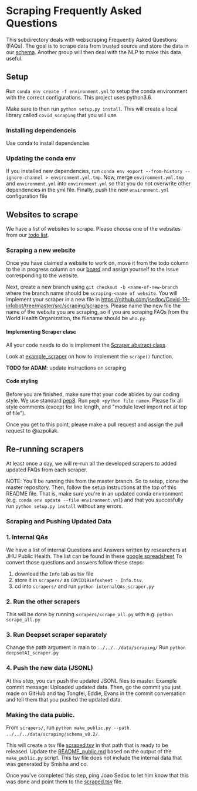 # Scraping Frequently Asked Questions

This subdirectory deals with webscraping Frequently Asked Questions (FAQs). The goal is to scrape data from trusted source and store the data in our [schema](https://github.com/jsedoc/Covid-19-infobot/wiki/Schema-v0.1). Another group will then deal with the NLP to make this data useful.

## Setup

Run `conda env create -f environment.yml` to setup the conda environment with the correct configurations.
This project uses python3.6. 

Make sure to then run `python setup.py install`. This will create a local library called `covid_scraping` that you will use.

### Installing dependenceis

Use conda to install dependencies

### Updating the conda env

If you installed new dependencies, run `conda env export --from-history --ignore-channel > environment.yml.tmp`.
Now, merge `environment.yml.tmp` and `environment.yml` into `environment.yml` so that you do not overwrite other
dependencies in the yml file.
Finally, push the new `environment.yml` configuration file


## Websites to scrape

We have a list of websites to scrape. Please choose one of the websites from our [todo list](https://github.com/jsedoc/Covid-19-infobot/projects/3).

### Scraping a new website
Once you have claimed a website to work on, move it from the todo column to the in progress column on our [board](https://github.com/jsedoc/Covid-19-infobot/projects/3) and assign yourself to the issue corresponding to the website.

Next, create a new branch using
`git checkout -b <name-of-new-branch` where the branch name should be `scraping-<name of website`.
You will implement your scraper in a new file in https://github.com/jsedoc/Covid-19-infobot/tree/master/src/scraping/scrapers.
Please name the new file the name of the website you are scraping, so if you are scraping FAQs from the World Health Organization, the filename should be `who.py`. 

#### Implementing Scraper clasc
All your code needs to do is implement the [Scraper abstract class](https://github.com/jsedoc/Covid-19-infobot/blob/2f427fa618873e7e2025bdb86bd8bfdaf2fd61b2/src/scraping/covid_scraping/scraper.py#L17-L31).

Look at [example_scraper](https://github.com/jsedoc/Covid-19-infobot/blob/master/src/scraping/scrapers/example_scraper.py) on how to implement the `scrape()` function.

**TODO for ADAM**: update instructions on scraping


#### Code styling
Before you are finished, make sure that your code abides by our coding style. We use standard [pep8](https://www.python.org/dev/peps/pep-0008/). Run `pep8 <python file name>`. Please fix all style comments (except for line length, and "module level import not at top of file").

Once you get to this point, please make a pull request and assign the pull request to @azpoliak.

## Re-running scrapers
At least once a day, we will re-run all the developed scrapers to added updated FAQs from each scraper.

NOTE: You'll be running this from the master branch. So to setup, clone the master repository. Then, follow the setup instructions at the top of this README file. That is, make sure you're in an updated conda environment (e.g. `conda env update --file environment.yml`) and that you succesfully run `python setup.py install` without any errors.

### Scraping and Pushing Updated Data
### 1. Internal QAs
We have a list of internal Questions and Answers written by researchers at JHU Public Health. The list can be found in these [google spreadsheet](https://docs.google.com/spreadsheets/d/1Drmwo62V4MvB1X6eTwi1L-f3EYq09oocQ2Jvo-XR1TQ/edit?usp=sharing) To convert those questions and answers follow these steps:

1. download the `Info` tab as tsv file
2. store it in `scrapers/` as `COVID19infosheet - Info.tsv`.
3. cd into `scrapers/` and run `python internalQAs_scraper.py`

### 2. Run the other scrapers
This will be done by running `scrapers/scrape_all.py` with e.g. `python scrape_all.py`

### 3. Run Deepset scraper separately
Change the path argument in main to `../../../data/scraping/`
Run `python deepsetAI_scraper.py` 

### 4. Push the new data (JSONL)
At this step, you can push the updated JSONL files to master. Example commit message: Uploaded updated data. Then, go the commit you just made on GitHub and tag Tongfei, Eddie, Evans in the commit conversation and tell them that you pushed the updated data.

### Making the data public.
From `scrapers/`, run `python make_public.py --path ../../../data/scraping/schema_v0.2/`.

This will create a tsv file [scraped.tsv](https://github.com/jsedoc/Covid-19-infobot/blob/master/data/scraping/schema_v0.2/scraped.tsv) in that path that is ready to be released. 
Update the [README_public.md](https://github.com/jsedoc/Covid-19-infobot/blob/master/data/scraping/schema_v0.2/README_public.md) based on the output of the `make_public.py` script. This tsv file does not include the internal data that was generated by Smisha and co.

Once you've completed this step, ping Joao Sedoc to let him know that this was done and point them to the [scraped.tsv](https://github.com/jsedoc/Covid-19-infobot/blob/master/data/scraping/schema_v0.2/scraped.tsv) file.
